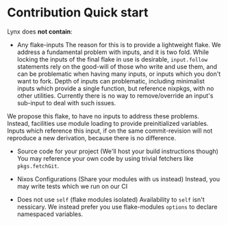 # Contribution Quick start

Lynx does **not contain**:
  - Any flake-inputs
  The reason for this is to provide a lightweight flake. We address a fundamental problem
  with inputs, and it is two fold. While locking the inputs of the final flake in use is desirable,
  `input.follow` statements rely on the good-will of those who write and use them, and can be problematic when 
  having many inputs, or inputs which you don't want to fork. Depth of inputs can problematic, including
  minimalist inputs which provide a single function, but reference nixpkgs, with no other utilities.
  Currently there is no way to remove/override an input's sub-input to deal with such issues.
  
  We propose this flake, to have no inputs to address these problems. 
  Instead, facilities use module loading to provide preinitialized variables. 
  Inputs which reference this input, if on the same commit-revision will not reproduce a new derivation, because there is no difference. 
 
  - Source code for your project (We'll host your build instructions though)
    You may reference your own code by using trivial fetchers like `pkgs.fetchGit`.
    
  - Nixos Configurations (Share your modules with us instead)
    Instead, you may write tests which we run on our CI
  
  - Does not use `self` (flake modules isolated)
    Availability to `self` isn't nessicary. We instead prefer you use flake-modules `options` to declare namespaced variables. 


